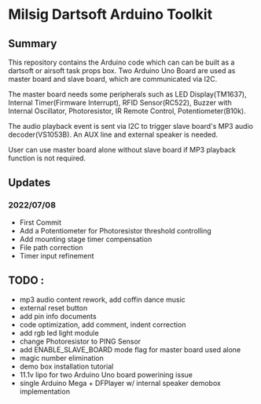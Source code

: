 # Milsig Dartsoft Arduino Toolkit

## Summary
This repository contains the Arduino code which can can be built as a dartsoft or airsoft task props box. Two Arduino Uno Board are used as master board and slave board,  which are communicated via I2C. 

The master board needs some peripherals such as LED Display(TM1637), Internal Timer(Firmware Interrupt), RFID Sensor(RC522), Buzzer with Internal Oscillator, Photoresistor, IR Remote Control, Potentiometer(B10k).

The audio playback event is sent via I2C to trigger slave board's MP3 audio decoder(VS1053B). An AUX line and external speaker is needed. 

User can use master board alone without slave board if MP3 playback function is not required.


## Updates 

### 2022/07/08
* First Commit
* Add a Potentiometer for Photoresistor threshold controlling
* Add mounting stage timer compensation
* File path correction
* Timer input refinement

## TODO : 
* mp3 audio content rework, add coffin dance music
* external reset button
* add pin info documents
* code optimization, add comment, indent correction
* add rgb led light module
* change Photoresistor to PING Sensor
* add ENABLE_SLAVE_BOARD mode flag for master board used alone
* magic number elimination
* demo box installation tutorial
* 11.1v lipo for two Arduino Uno board powerining issue
* single Arduino Mega + DFPlayer w/ internal speaker demobox implementation
